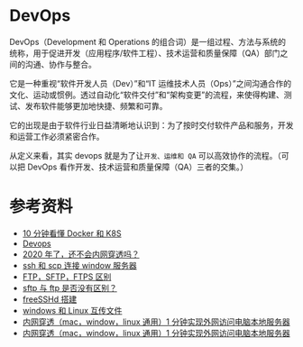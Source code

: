# DevOps

DevOps（Development 和 Operations 的组合词）是一组过程、方法与系统的统称，用于促进开发（应用程序/软件工程）、技术运营和质量保障（QA）部门之间的沟通、协作与整合。

它是一种重视“软件开发人员（Dev）”和“IT 运维技术人员（Ops）”之间沟通合作的文化、运动或惯例。透过自动化“软件交付”和“架构变更”的流程，来使得构建、测试、发布软件能够更加地快捷、频繁和可靠。

它的出现是由于软件行业日益清晰地认识到：为了按时交付软件产品和服务，开发和运营工作必须紧密合作。

从定义来看，其实 devops 就是为了让`开发、运维和 QA` 可以高效协作的流程。（可以把 DevOps 看作开发、技术运营和质量保障（QA）三者的交集。）

# 参考资料

- [10 分钟看懂 Docker 和 K8S](https://zhuanlan.zhihu.com/p/53260098)
- [Devops](https://www.jianshu.com/p/c5d002cf25b9)
- [2020 年了，还不会内网穿透吗？](https://juejin.im/post/5e97cb28f265da47e22f27a8#heading-2)
- [ssh 和 scp 连接 window 服务器](https://juejin.im/post/5d11ec34e51d4510aa01152c#heading-4)
- [FTP，SFTP，FTPS 区别](https://blog.csdn.net/shmilychan/article/details/51848850)
- [sftp 与 ftp 是否没有区别？](https://www.zhihu.com/question/20402010)
- [freeSSHd 搭建](https://blog.csdn.net/u014296316/article/details/88616023)
- [windows 和 Linux 互传文件](https://blog.csdn.net/u012494321/article/details/53119907)
- [内网穿透（mac，window，linux 通用）1 分钟实现外网访问电脑本地服务器](https://juejin.im/post/5cad5e675188251b1b2f5517)
- [内网穿透（mac，window，linux 通用）1 分钟实现外网访问电脑本地服务器](https://juejin.im/post/5cad5e675188251b1b2f5517#heading-7)

